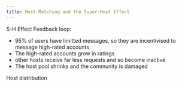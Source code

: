 ```yaml
---
title: Host Matching and the Super-Host Effect
---
```


S-H Effect
Feedback loop:
 - 95% of users have limitted messages, so they are incentivised to message high-rated accounts
 - The high-rated accounts grow in ratings
 - other hosts receive far less requests and so become inactive
 - The host pool shrinks and the community is damaged

Host distribution 
